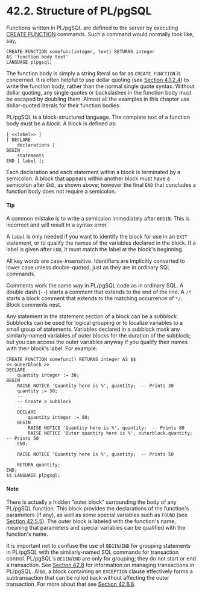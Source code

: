# 42.2. Structure of PL/pgSQL

Functions written in PL/pgSQL are defined to the server by executing [CREATE FUNCTION](https://www.postgresql.org/docs/12/sql-createfunction.html) commands. Such a command would normally look like, say,

```text
CREATE FUNCTION somefunc(integer, text) RETURNS integer
AS 'function body text'
LANGUAGE plpgsql;
```

The function body is simply a string literal so far as `CREATE FUNCTION` is concerned. It is often helpful to use dollar quoting \(see [Section 4.1.2.4](https://www.postgresql.org/docs/12/sql-syntax-lexical.html#SQL-SYNTAX-DOLLAR-QUOTING)\) to write the function body, rather than the normal single quote syntax. Without dollar quoting, any single quotes or backslashes in the function body must be escaped by doubling them. Almost all the examples in this chapter use dollar-quoted literals for their function bodies.

PL/pgSQL is a block-structured language. The complete text of a function body must be a _block_. A block is defined as:

```text
[ <<label>> ]
[ DECLARE
    declarations ]
BEGIN
    statements
END [ label ];
```

Each declaration and each statement within a block is terminated by a semicolon. A block that appears within another block must have a semicolon after `END`, as shown above; however the final `END` that concludes a function body does not require a semicolon.

#### Tip

A common mistake is to write a semicolon immediately after `BEGIN`. This is incorrect and will result in a syntax error.

A _`label`_ is only needed if you want to identify the block for use in an `EXIT` statement, or to qualify the names of the variables declared in the block. If a label is given after `END`, it must match the label at the block's beginning.

All key words are case-insensitive. Identifiers are implicitly converted to lower case unless double-quoted, just as they are in ordinary SQL commands.

Comments work the same way in PL/pgSQL code as in ordinary SQL. A double dash \(`--`\) starts a comment that extends to the end of the line. A `/*` starts a block comment that extends to the matching occurrence of `*/`. Block comments nest.

Any statement in the statement section of a block can be a _subblock_. Subblocks can be used for logical grouping or to localize variables to a small group of statements. Variables declared in a subblock mask any similarly-named variables of outer blocks for the duration of the subblock; but you can access the outer variables anyway if you qualify their names with their block's label. For example:

```text
CREATE FUNCTION somefunc() RETURNS integer AS $$
<< outerblock >>
DECLARE
    quantity integer := 30;
BEGIN
    RAISE NOTICE 'Quantity here is %', quantity;  -- Prints 30
    quantity := 50;
    --
    -- Create a subblock
    --
    DECLARE
        quantity integer := 80;
    BEGIN
        RAISE NOTICE 'Quantity here is %', quantity;  -- Prints 80
        RAISE NOTICE 'Outer quantity here is %', outerblock.quantity;  -- Prints 50
    END;

    RAISE NOTICE 'Quantity here is %', quantity;  -- Prints 50

    RETURN quantity;
END;
$$ LANGUAGE plpgsql;
```

#### Note

There is actually a hidden “outer block” surrounding the body of any PL/pgSQL function. This block provides the declarations of the function's parameters \(if any\), as well as some special variables such as `FOUND` \(see [Section 42.5.5](https://www.postgresql.org/docs/12/plpgsql-statements.html#PLPGSQL-STATEMENTS-DIAGNOSTICS)\). The outer block is labeled with the function's name, meaning that parameters and special variables can be qualified with the function's name.

It is important not to confuse the use of `BEGIN`/`END` for grouping statements in PL/pgSQL with the similarly-named SQL commands for transaction control. PL/pgSQL's `BEGIN`/`END` are only for grouping; they do not start or end a transaction. See [Section 42.8](https://www.postgresql.org/docs/12/plpgsql-transactions.html) for information on managing transactions in PL/pgSQL. Also, a block containing an `EXCEPTION` clause effectively forms a subtransaction that can be rolled back without affecting the outer transaction. For more about that see [Section 42.6.8](https://www.postgresql.org/docs/12/plpgsql-control-structures.html#PLPGSQL-ERROR-TRAPPING).

